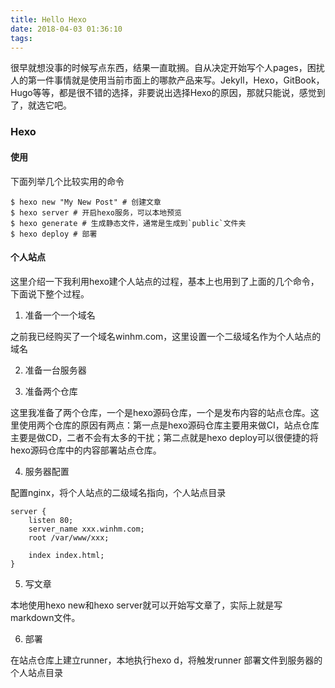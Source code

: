 ```yaml
---
title: Hello Hexo
date: 2018-04-03 01:36:10
tags:
---
```


很早就想没事的时候写点东西，结果一直耽搁。自从决定开始写个人pages，困扰人的第一件事情就是使用当前市面上的哪款产品来写。Jekyll，Hexo，GitBook，Hugo等等，都是很不错的选择，非要说出选择Hexo的原因，那就只能说，感觉到了，就选它吧。

### Hexo

#### 使用

下面列举几个比较实用的命令

```shell
$ hexo new "My New Post" # 创建文章
$ hexo server # 开启hexo服务，可以本地预览
$ hexo generate # 生成静态文件，通常是生成到`public`文件夹
$ hexo deploy # 部署
```

#### 个人站点

这里介绍一下我利用hexo建个人站点的过程，基本上也用到了上面的几个命令，下面说下整个过程。

1. 准备一个一个域名

之前我已经购买了一个域名winhm.com，这里设置一个二级域名作为个人站点的域名

2. 准备一台服务器

3. 准备两个仓库

这里我准备了两个仓库，一个是hexo源码仓库，一个是发布内容的站点仓库。这里使用两个仓库的原因有两点：第一点是hexo源码仓库主要用来做CI，站点仓库主要是做CD，二者不会有太多的干扰；第二点就是hexo deploy可以很便捷的将hexo源码仓库中的内容部署站点仓库。

4. 服务器配置

配置nginx，将个人站点的二级域名指向，个人站点目录

```shell
server {
    listen 80;
    server_name xxx.winhm.com;
    root /var/www/xxx;

    index index.html;
}
```

5. 写文章

本地使用hexo new和hexo server就可以开始写文章了，实际上就是写markdown文件。

6. 部署

在站点仓库上建立runner，本地执行hexo d，将触发runner 部署文件到服务器的个人站点目录